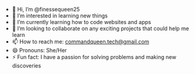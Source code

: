 - 👋 Hi, I’m @finessequeen25
- 👀 I’m interested in learning new things 
- 🌱 I’m currently learning how to code websites and apps
- 💞️ I’m looking to collaborate on any exciting projects that could help me learn
- 📫 How to reach me: commandqueen.tech@gmail.com
- 😄 Pronouns: She/Her
- ⚡ Fun fact: I have a passion for solving problems and making new discoveries

<!---
finessequeen25/finessequeen25 is a ✨ special ✨ repository because its `README.md` (this file) appears on your GitHub profile.
You can click the Preview link to take a look at your changes.
--->
